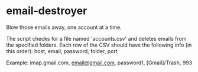 # email-destroyer
Blow those emails away, one account at a time.

The script checks for a file named 'accounts.csv' and deletes emails from the specified folders.
Each row of the CSV should have the following info (in this order):
host, email, password, folder, port


Example:
imap.gmail.com, email@gmail.com, password1, [Gmail]/Trash, 993
